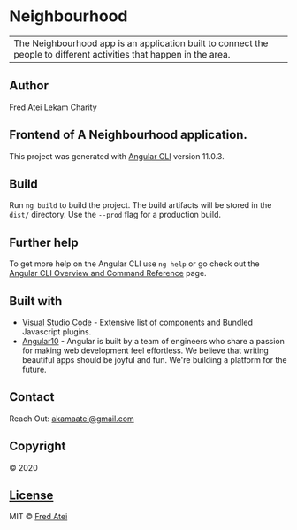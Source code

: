 # Neighbourhood
<table>
<tr>
<td>
The Neighbourhood app is an application built to connect the people to different activities that happen in the area.
</td>
</tr>
</table>

## Author
Fred Atei
Lekam Charity

## Frontend of A  Neighbourhood application.

This project was generated with [Angular CLI](https://github.com/angular/angular-cli) version 11.0.3.

## Build

Run `ng build` to build the project. The build artifacts will be stored in the `dist/` directory. Use the `--prod` flag for a production build.

## Further help

To get more help on the Angular CLI use `ng help` or go check out the [Angular CLI Overview and Command Reference](https://angular.io/cli) page.

## Built with 

- [Visual Studio Code](https://code.visualstudio.com/) - Extensive list of components and  Bundled Javascript plugins.
- [Angular10](https://angular.io/) - Angular is built by a team of engineers who share a passion for making web development feel effortless. We believe that writing beautiful apps should be joyful and fun. We're building a platform for the future.

## Contact

Reach Out: akamaatei@gmail.com
          

## Copyright
© 2020

## [License](https://github.com/FredAtei/neighbourhood-project/blob/master/LICENSE)

MIT © [Fred Atei ](https://github.com/FredAtei/neighbourhood-project)
